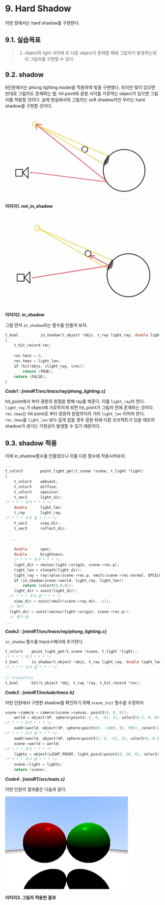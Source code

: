 # 9. Hard Shadow

이번 장에서는 hard shadow를 구현한다.

## 9.1. 실습목표

> 1.  object와 light 사이에 또 다른 object가 존재할 때에 그림자가 발생하는데 이 그림자를 구현할 수 있다.

## 9.2. shadow

8단원에서는 phong lighting model을 적용하여 빛을 구현했다. 하지만 빛이 있으면 반대로 그림자도 존재하는 법. hit point와 광원 사이를 가로막는 object가 있으면 그림자를 적용할 것이다. 실제 현실에서의 그림자는 soft shadow지만 우리는 hard shadow를 구현할 것이다.

![not_in_shadow](./images/09_image1.jpg)

**이미지1. not_in_shadow**

![in_shadow](./images/09_image2.jpg)

**이미지2. in_shadow**

그럼 먼저 `in_shadow`라는 함수를 만들어 보자.

```c
t_bool          in_shadow(t_object *objs, t_ray light_ray, double light_len)
{
    t_hit_record rec;

    rec.tmin = 0;
    rec.tmax = light_len;
    if (hit(objs, &light_ray, &rec))
        return (TRUE);
    return (FALSE);
}
```

**_Code1 : [miniRT/src/trace/ray/phong_lighting.c]_**

hit_point에서 부터 광원의 원점을 향해 ray를 쏴준다. 이를 `light_ray`라 한다. `light_ray` 가 object에 가로막히게 되면 hit_point가 그림자 안에 존재하는 것이다. `rec.tmax`는 hit point로 부터 광원의 원점까지의 거리 `light_len` 이어야 한다. `rec.tmax`를 `light_len` 보다 길게 잡을 경우 광원 뒤에 다른 오브젝트가 있을 때조차 shadow가 생기는 기현상이 발생할 수 있기 때문이다.

## 9.3. shadow 적용

이제 in_shadow함수를 만들었으니 이를 다른 함수에 적용시켜보자.

```c
...
t_color3        point_light_get(t_scene *scene, t_light *light)
{
    t_color3    ambient;
    t_color3    diffuse;
    t_color3    specular;
    t_vec3      light_dir;
/* * * * 추가 * * * */
    double      light_len;
    t_ray       light_ray;
/* * * * 추가 끝 * * * */
    t_vec3      view_dir;
    t_vec3      reflect_dir;

  ...

    double      spec;
    double      brightness;
    /* * * * 추가 * * * */
    light_dir = vminus(light->origin, scene->rec.p);
    light_len = vlength(light_dir);
    light_ray = ray(vplus(scene->rec.p, vmult(scene->rec.normal, EPSILON)), light_dir);
    if (in_shadow(scene->world, light_ray, light_len))
        return (color3(0,0,0));
    light_dir = vunit(light_dir);
  /* * * * 추가 끝 * * * */
    view_dir = vunit(vmult(scene->ray.dir, -1));
  // 제거
  light_dir = vunit(vminus(light->origin, scene->rec.p));
  // 제거 끝
...
```

**_Code2 : [miniRT/src/trace/ray/phong_lighting.c]_**

`in_shadow` 함수를 trace.h헤더에 추가한다.

```c
t_color3    point_light_get(t_scene *scene, t_light *light);
/* * * * 추가 * * * */
t_bool      in_shadow(t_object *objs, t_ray light_ray, double light_len);
/* * * * 추가 끝 * * * */

// trace/hit/
t_bool      hit(t_object *obj, t_ray *ray, t_hit_record *rec);
```

**_Code3 : [miniRT/include/trace.h]_**

이번 단원에서 구현한 shadow를 확인하기 위해 `scene_init` 함수를 수정하자.

```c
scene->camera = camera(&scene->canvas, point3(0, 0, 0));
    world = object(SP, sphere(point3(-2, 0, -5), 2), color3(0.5, 0, 0)); // world 에 구1 추가
/* * * * 추가 * * * */
    oadd(&world, object(SP, sphere(point3(0, -1000, 0), 995), color3(1, 1, 1))); // world 에 구3 추가
/* * * * 추가 끝 * * * */
    oadd(&world, object(SP, sphere(point3(2, 0, -5), 2), color3(0, 0.5, 0))); // world 에 구2 추가
    scene->world = world;
/* * * * 추가 * * * */
    lights = object(LIGHT_POINT, light_point(point3(0, 20, 0), color3(1, 1, 1), 0.5), color3(0, 0, 0)); // 더미 albedo
/* * * * 추가 끝 * * * */
    scene->light = lights;
    return (scene);
```

**_Code4 : [miniRT/src/main.c]_**

이번 단원의 결과물은 다음과 같다.

![in_shadow](./images/09_image3.jpg)

**이미지3. 그림자 적용한 결과**
